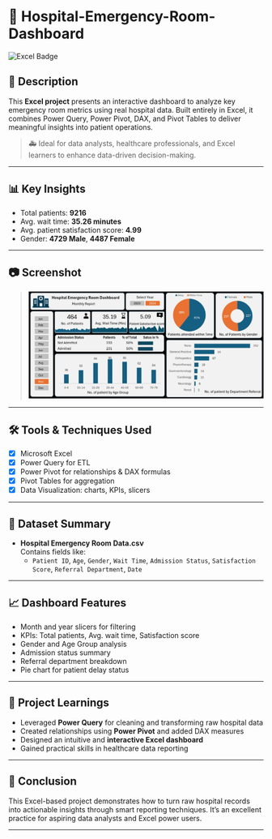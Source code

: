 
# 🏥 Hospital-Emergency-Room-Dashboard
![Excel Badge](https://img.shields.io/badge/Microsoft%20Excel-Dashboard-217346?style=for-the-badge&logo=microsoft-excel&logoColor=white)

## 📌 Description

This **Excel project** presents an interactive dashboard to analyze key emergency room metrics using real hospital data. Built entirely in Excel, it combines Power Query, Power Pivot, DAX, and Pivot Tables to deliver meaningful insights into patient operations.

> 🚑 Ideal for data analysts, healthcare professionals, and Excel learners to enhance data-driven decision-making.

---

## 📊 Key Insights

- Total patients: **9216**
- Avg. wait time: **35.26 minutes**
- Avg. patient satisfaction score: **4.99**
- Gender: **4729 Male**, **4487 Female**


---

## 📷 Screenshot

> ![](https://github.com/pratiik1516/Hospital-Emergency-Room-Dashboard/blob/main/Hospital%20Dashboard%20Final%20.jpg)

---

## 🛠 Tools & Techniques Used

- [x] Microsoft Excel  
- [x] Power Query for ETL  
- [x] Power Pivot for relationships & DAX formulas  
- [x] Pivot Tables for aggregation  
- [x] Data Visualization: charts, KPIs, slicers

---

## 📁 Dataset Summary

- **Hospital Emergency Room Data.csv**  
  Contains fields like:  
  - `Patient ID`, `Age`, `Gender`, `Wait Time`, `Admission Status`, `Satisfaction Score`, `Referral Department`, `Date`

---

## 📈 Dashboard Features

- Month and year slicers for filtering  
- KPIs: Total patients, Avg. wait time, Satisfaction score  
- Gender and Age Group analysis  
- Admission status summary  
- Referral department breakdown  
- Pie chart for patient delay status

---

## 🧠 Project Learnings

- Leveraged **Power Query** for cleaning and transforming raw hospital data  
- Created relationships using **Power Pivot** and added DAX measures  
- Designed an intuitive and **interactive Excel dashboard**  
- Gained practical skills in healthcare data reporting

---



## 🏁 Conclusion

This Excel-based project demonstrates how to turn raw hospital records into actionable insights through smart reporting techniques. It’s an excellent practice for aspiring data analysts and Excel power users.

---


